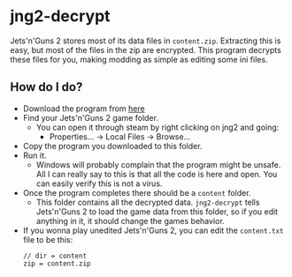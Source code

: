 jng2-decrypt
====

Jets'n'Guns 2 stores most of its data files in `content.zip`. Extracting this is easy,
but most of the files in the zip are encrypted. This program decrypts these files for
you, making modding as simple as editing some ini files.

## How do I do?

* Download the program from [here](https://github.com/Hejsil/jng2-decrypt/releases/download/nightly/jng2-decrypt.exe)
* Find your Jets'n'Guns 2 game folder.
  * You can open it through steam by right clicking on jng2 and going:
    * Properties... -> Local Files -> Browse...
* Copy the program you downloaded to this folder.
* Run it.
  * Windows will probably complain that the program might be unsafe. All I can really
    say to this is that all the code is here and open. You can easily verify this is not
    a virus.
* Once the program completes there should be a `content` folder.
  * This folder contains all the decrypted data. `jng2-decrypt` tells Jets'n'Guns 2 to
    load the game data from this folder, so if you edit anything in it, it should change
    the games behavior.
* If you wonna play unedited Jets'n'Guns 2, you can edit the `content.txt` file to be
  this:
  ```
  // dir = content
  zip = content.zip
  ```
